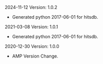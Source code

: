 2024-11-12 Version: 1.0.2
- Generated python 2017-06-01 for hitsdb.

2021-03-08 Version: 1.0.1
- Generated python 2017-06-01 for hitsdb.

2020-12-30 Version: 1.0.0
- AMP Version Change.

